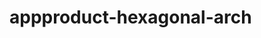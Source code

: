  # appproduct-hexagonal-arch                 
            
         
                     
    
          
           
         
            
 
   
  

